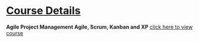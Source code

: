 # [Course Details](https://github.com/Muhammed-Javith/Udemy-MJ/blob/main/Agile%20Project%20Management%20Agile%2C%20Scrum%2C%20Kanban%20and%20XP/Course%20Details.md)

**Agile Project Management Agile, Scrum, Kanban and XP** [click here to view course](https://www.udemy.com/course/agile-project-management-genman/)
